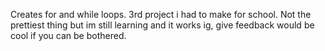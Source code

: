 Creates for and while loops.
3rd project i had to make for school.
Not the prettiest thing but im still learning and it works ig, give feedback would be cool if you can be bothered.
